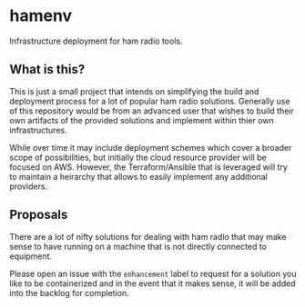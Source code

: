 # hamenv
Infrastructure deployment for ham radio tools.

## What is this?
This is just a small project that intends on simplifying the 
build and deployment process for a lot of popular ham radio 
solutions.  Generally use of this repository would be from an 
advanced user that wishes to build their own artifacts of the 
provided solutions and implement within thier own infrastructures.

While over time it may include deployment schemes which cover a 
broader scope of possibilities, but initially the cloud resource 
provider will be focused on AWS.  However, the Terraform/Ansible 
that is leveraged will try to maintain a heirarchy that allows 
to easily implement any additional providers.


## Proposals
There are a lot of nifty solutions for dealing with ham 
radio that may make sense to have running on a machine that 
is not directly connected to equipment.

Please open an issue with the `enhancement` label to request 
for a solution you like to be containerized and in the event 
that it makes sense, it will be added into the backlog for 
completion.


